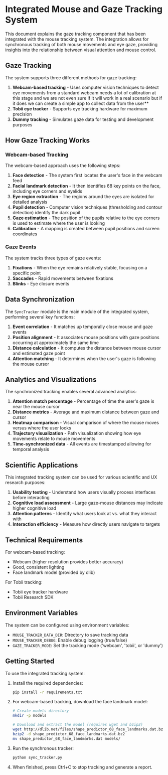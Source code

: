 # Integrated Mouse and Gaze Tracking System

This document explains the gaze tracking component that has been integrated with the mouse tracking system. The integration allows for synchronous tracking of both mouse movements and eye gaze, providing  insights into the relationship between visual attention and mouse control.

## Gaze Tracking

The system supports three different methods for gaze tracking:

1. **Webcam-based tracking** - Uses computer vision techniques to detect eye movements from a standard webcam needs a lot of calibration at this stage and we are not even sure if it will work in a real scenario but if it does we can create a simple app to collect data from the user**
2. **Tobii eye tracker** - Supports eye tracking hardware for maximum precision
3. **Dummy tracking** - Simulates gaze data for testing and development purposes

## How Gaze Tracking Works

### Webcam-based Tracking

The webcam-based approach uses the following steps:

1. **Face detection** - The system first locates the user's face in the webcam feed
2. **Facial landmark detection** - It then identifies 68 key points on the face, including eye corners and eyelids
3. **Eye region extraction** - The regions around the eyes are isolated for detailed analysis
4. **Pupil detection** - Computer vision techniques (thresholding and contour detection) identify the dark pupil
5. **Gaze estimation** - The position of the pupils relative to the eye corners is used to estimate where the user is looking
6. **Calibration** - A mapping is created between pupil positions and screen coordinates

### Gaze Events

The system tracks three types of gaze events:

1. **Fixations** - When the eye remains relatively stable, focusing on a specific point
2. **Saccades** - Rapid movements between fixations
3. **Blinks** - Eye closure events

## Data Synchronization

The `SyncTracker` module is the main module of the integrated system, performing several key functions:

1. **Event correlation** - It matches up temporally close mouse and gaze events
2. **Position alignment** - It associates mouse positions with gaze positions occurring at approximately the same time
3. **Distance calculation** - It computes the distance between mouse cursor and estimated gaze point
4. **Attention matching** - It determines when the user's gaze is following the mouse cursor

## Analytics and Visualizations

The synchronized tracking enables several advanced analytics:

1. **Attention match percentage** - Percentage of time the user's gaze is near the mouse cursor
2. **Distance metrics** - Average and maximum distance between gaze and cursor
3. **Heatmap comparison** - Visual comparison of where the mouse moves versus where the user looks
4. **Trajectory visualization** - Path visualization showing how eye movements relate to mouse movements
5. **Time-synchronized data** - All events are timestamped allowing for temporal analysis

## Scientific Applications

This integrated tracking system can be used for various scientific and UX research purposes:

1. **Usability testing** - Understand how users visually process interfaces before interacting
2. **Cognitive load assessment** - Large gaze-mouse distances may indicate higher cognitive load
3. **Attention patterns** - Identify what users look at vs. what they interact with
4. **Interaction efficiency** - Measure how directly users navigate to targets

## Technical Requirements

For webcam-based tracking:
- Webcam (higher resolution provides better accuracy)
- Good, consistent lighting
- Face landmark model (provided by dlib)

For Tobii tracking:
- Tobii eye tracker hardware
- Tobii Research SDK

## Environment Variables

The system can be configured using environment variables:

- `MOUSE_TRACKER_DATA_DIR`: Directory to save tracking data
- `MOUSE_TRACKER_DEBUG`: Enable debug logging (true/false)
- `GAZE_TRACKER_MODE`: Set the tracking mode ('webcam', 'tobii', or 'dummy')

## Getting Started

To use the integrated tracking system:

1. Install the required dependencies:
   ```bash
   pip install -r requirements.txt
   ```

2. For webcam-based tracking, download the face landmark model:
   ```bash
   # Create models directory
   mkdir -p models
   
   # Download and extract the model (requires wget and bzip2)
   wget http://dlib.net/files/shape_predictor_68_face_landmarks.dat.bz2
   bzip2 -d shape_predictor_68_face_landmarks.dat.bz2
   mv shape_predictor_68_face_landmarks.dat models/
   ```

3. Run the synchronous tracker:
   ```bash
   python sync_tracker.py
   ```

4. When finished, press Ctrl+C to stop tracking and generate a report. 